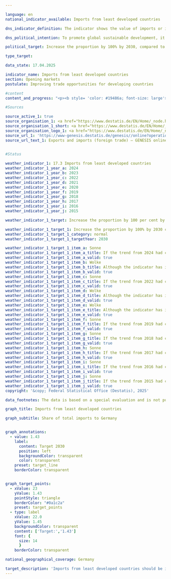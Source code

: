 ```yaml
---

language: en        
national_indicator_available: Imports from least developed countries        

dns_indicator_definition: The indicator shows the value of imports or imports from least developed countries (LDCs) as a share of total imports to Germany (in %).        

dns_political_intention: To promote global sustainable development, it is important to improve trading opportunities of developing and emerging countries. Developing and emerging countries need an open and fair trading system that will allow them to offer raw materials as well as processed products on the world market. The Federal Government has therefore set itself the target of doubling the proportion of imports from LDCs between the years 2014&nbsp;and 2030.        

political_target: Increase the proportion by 100% by 2030, compared to 2014        

type_target:         

data_state: 17.04.2025        

indicator_name: Imports from least developed countries        
section: Opening markets        
postulate: Improving trade opportunities for developing countries        

#content         
content_and_progress: "<p><b style= 'color: #19486a; font-size: large'>17.3&nbsp;Imports from least developed countries</b><br><br>Data on imports of goods into Germany are collected by the foreign trade statistics of the Federal Statistical Office. These statistics record not only the country of origin of imported goods but also their value, weight, and a detailed product classification. While data on imports of services are collected by the Deutsche Bundesbank, they are not taken into account in the calculation of this indicator.<br><br>The classification of countries as Least Developed Countries (LDCs) is based on the list of recipients of Official Development Assistance (ODA) maintained by the Development Assistance Committee (DAC) of the Organisation for Economic Co-operation and Development (OECD-DAC). For the purposes of this indicator, the applicable LDC classification in each respective year as defined by the OECD-DAC is used. If a country's status changes, this affects the indicator&nbsp;–&nbsp;even if the import value from that country remains unchanged. Due to re-imports&nbsp;–&nbsp;including those following processing steps abroad&nbsp;–&nbsp;a certain degree of double counting in both the numerator and denominator of the indicator must be assumed.<br><br>Since imports from LDCs are always measured in relation to total German imports, the indicator value depends not only on the absolute volume of imports from LDCs but also on the total value of Germany’s imports in a given year. In addition to total imports from LDCs, the indicator also includes the share of processed goods. This is intended to partially reflect whether Germany primarily imports raw materials from LDCs for industrial production or whether LDCs themselves are involved in the manufacturing process and value creation.<br><br>Processed goods are defined as all products that are not classified as raw materials according to the grouping by product categories and subcategories of the food and manufacturing industries (EGW). Raw materials such as crude oil, ores, roundwood or vegetable textile fibres are excluded, whereas items such as cereals, vegetables, live animals, meat and milk are considered processed products.<br><br>In 2024, according to preliminary calculations, the share of imports from LDCs in total German imports amounted to 1.17%, or 15.3&nbsp;billion euros. This represents an increase of 64.0% since 2014&nbsp;(2014: 0.71%). The share of processed products from LDCs grew by 60.1% between 2014&nbsp;and 2024, reaching 1.05% of total German imports in 2024&nbsp;(2014: 0.66%). This corresponds to a value of 13.8&nbsp;billion euros. Despite a temporary decline in 2023, the indicator overall moved in the desired direction and, if the current trend continues, is on track to meet the politically defined target for 2030.<br><br>A more detailed analysis of imports by country of origin shows that in 2024, the majority of imports from LDCs originated from Bangladesh (55.0%) and Cambodia (14.4%). When considering not only the LDCs but all developing and emerging economies, their share of total German imports in 2024&nbsp;stood at 25.8%, with processed goods accounting for 23.6%. Among developing and emerging economies&nbsp;–&nbsp;and indeed across all countries&nbsp;–&nbsp;Germany imported the most from China in 2024. The share of imports from China in total German imports (1,307.8&nbsp;billion euros) amounted to 11.9%, with 99.7% of the value attributable to processed goods. The Netherlands (7.2%) and the United States (7.0%) followed as the second and third most important import partners respectively.</p>"                

#Sources        

source_active_1: true
source_organisation_1: <a href="https://www.destatis.de/EN/Home/_node.html" target="_blank">Federal Statistical Office</a>
source_organisation_1_short: <a href="https://www.destatis.de/EN/Home/_node.html" target="_blank">Federal Statistical Office</a>
source_organisation_logo_1: <a href="https://www.destatis.de/EN/Home/_node.html" target="_blank"><img src="https://dns-indikatoren.de/public/OrgImgEn/destatis.png" alt="Federal Statistical Office" title=" Click here to visit the homepage of the organizationFederal Statistical Office" style="height:60px; width:148px; border:transparent"/></a>
source_url_1: 'https://www-genesis.destatis.de/genesis//online?operation=table&code=51000-0007&bypass=true&levelindex=1&levelid=1669021022626&language=en'
source_url_text_1: Exports and imports (foreign trade) – GENESIS online 51000-0007
        

#Status        

weather_indicator_1: 17.3 Imports from least developed countries
weather_indicator_1_year_a: 2024
weather_indicator_1_year_b: 2023
weather_indicator_1_year_c: 2022
weather_indicator_1_year_d: 2021
weather_indicator_1_year_e: 2020
weather_indicator_1_year_f: 2019
weather_indicator_1_year_g: 2018
weather_indicator_1_year_h: 2017
weather_indicator_1_year_i: 2016
weather_indicator_1_year_j: 2015

weather_indicator_1_target: Increase the proportion by 100 per cent by 2030, compared to 2014

weather_indicator_1_target_1: Increase the proportion by 100% by 2030 compared to 2014
weather_indicator_1_target_1_category: normal
weather_indicator_1_target_1_targetYear: 2030

weather_indicator_1_target_1_item_a: Sonne
weather_indicator_1_target_1_item_a_title: If the trend from 2024 had continued, the target value would have been reached or missed by less than 5% of the difference between the target value and the value at that time.
weather_indicator_1_target_1_item_a_valid: true
weather_indicator_1_target_1_item_b: Wolke
weather_indicator_1_target_1_item_b_title: Although the indicator has in 2023 been moving in the desired direction toward the target, if the trend had to continued, the target would have been missed in the target year by more than 20% of the difference between the target value and the value at that time.
weather_indicator_1_target_1_item_b_valid: true
weather_indicator_1_target_1_item_c: Sonne
weather_indicator_1_target_1_item_c_title: If the trend from 2022 had continued, the target value would have been reached or missed by less than 5% of the difference between the target value and the value at that time.
weather_indicator_1_target_1_item_c_valid: true
weather_indicator_1_target_1_item_d: Wolke
weather_indicator_1_target_1_item_d_title: Although the indicator has in 2021 been moving in the desired direction toward the target, if the trend had to continued, the target would have been missed in the target year by more than 20% of the difference between the target value and the value at that time.
weather_indicator_1_target_1_item_d_valid: true
weather_indicator_1_target_1_item_e: Wolke
weather_indicator_1_target_1_item_e_title: Although the indicator has in 2020 been moving in the desired direction toward the target, if the trend had to continued, the target would have been missed in the target year by more than 20% of the difference between the target value and the value at that time.
weather_indicator_1_target_1_item_e_valid: true
weather_indicator_1_target_1_item_f: Sonne
weather_indicator_1_target_1_item_f_title: If the trend from 2019 had continued, the target value would have been reached or missed by less than 5% of the difference between the target value and the value at that time.
weather_indicator_1_target_1_item_f_valid: true
weather_indicator_1_target_1_item_g: Sonne
weather_indicator_1_target_1_item_g_title: If the trend from 2018 had continued, the target value would have been reached or missed by less than 5% of the difference between the target value and the value at that time.
weather_indicator_1_target_1_item_g_valid: true
weather_indicator_1_target_1_item_h: Sonne
weather_indicator_1_target_1_item_h_title: If the trend from 2017 had continued, the target value would have been reached or missed by less than 5% of the difference between the target value and the value at that time.
weather_indicator_1_target_1_item_h_valid: true
weather_indicator_1_target_1_item_i: Sonne
weather_indicator_1_target_1_item_i_title: If the trend from 2016 had continued, the target value would have been reached or missed by less than 5% of the difference between the target value and the value at that time.
weather_indicator_1_target_1_item_i_valid: true
weather_indicator_1_target_1_item_j: Sonne
weather_indicator_1_target_1_item_j_title: If the trend from 2015 had continued, the target value would have been reached or missed by less than 5% of the difference between the target value and the value at that time.
weather_indicator_1_target_1_item_j_valid: true        
copyright: '&copy; Federal Statistical Office (Destatis), 2025'        

data_footnotes: The data is based on a special evaluation and is not publicly available.<br>• The target corresponds to an increase of 100 per cent by 2030 compared to 2014.<br>• 2024 provisional data.        

graph_title: Imports from least developed countries        

graph_subtitle: Share of total imports to Germany        


graph_annotations:
  - value: 1.43
    label:
      content: Target 2030
      position: left
      backgroundColor: transparent
      color: transparent
    preset: target_line
    borderColor: transparent        


graph_target_points:
  - xValue: 23
    yValue: 1.43
    pointStyle: triangle
    borderColor: "#0a1c2a"
    preset: target_points
  - type: label
    xValue: 22.0
    yValue: 1.45
    backgroundColor: transparent
    content: ['Target:','1.43']
    font: {
      size: 14
      }
    borderColor: transparent                

national_geographical_coverage: Germany        

target_description: 'Imports from least developed countries should be increased to at least 1.43% by 2030&nbsp;(an increase of 100% compared to 2014).<br>• According to the target formulation, if the average development observed over the past six years continues, the politically defined target will be achieved. Indicator 17.3&nbsp;is therefore assessed as <b>sun</b> for 2024.<br>• Data status at assessment: 17/04/2025.<br><br><a href="https://dns-indikatoren.de/en/status"><img src="https://sdg-indikatoren.de/public/Wettersymbole/Sonne.png" title="If the trend from 2024&nbsp;had continued, the target value would have been reached or missed by less than 5% of the difference between the target value and the value at that time." alt="Weathersymbol: Sun"/></a>'        
---
```


